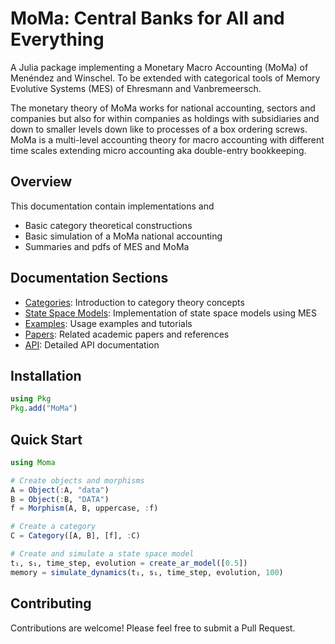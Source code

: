# MoMa: Central Banks for All and Everything

A Julia package implementing a Monetary Macro Accounting (MoMa) of Menéndez and Winschel.
To be extended with categorical tools of Memory Evolutive Systems (MES) of Ehresmann and Vanbremeersch.

The monetary theory of MoMa works for national accounting, sectors and companies
but also for within companies as holdings with subsidiaries
and down to smaller levels down like to processes of a box ordering screws.
MoMa is a multi-level accounting theory for macro accounting with different time scales
extending micro accounting aka double-entry bookkeeping.

## Overview

This documentation contain implementations and

- Basic category theoretical constructions
- Basic simulation of a MoMa national accounting
- Summaries and pdfs of MES and MoMa

## Documentation Sections

- [Categories](categories.md): Introduction to category theory concepts
- [State Space Models](state_space_models.md): Implementation of state space models using MES
- [Examples](examples.md): Usage examples and tutorials
- [Papers](papers.md): Related academic papers and references
- [API](api.md): Detailed API documentation

## Installation

```julia
using Pkg
Pkg.add("MoMa")
```

## Quick Start

```julia
using Moma

# Create objects and morphisms
A = Object(:A, "data")
B = Object(:B, "DATA")
f = Morphism(A, B, uppercase, :f)

# Create a category
C = Category([A, B], [f], :C)

# Create and simulate a state space model
t₁, s₁, time_step, evolution = create_ar_model([0.5])
memory = simulate_dynamics(t₁, s₁, time_step, evolution, 100)
```

## Contributing

Contributions are welcome! Please feel free to submit a Pull Request. 